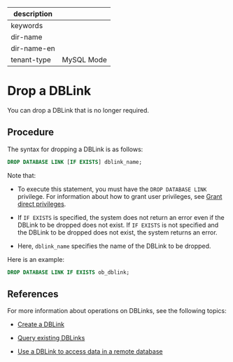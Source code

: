 | description ||
|---|---|
| keywords ||
| dir-name ||
| dir-name-en ||
| tenant-type | MySQL Mode |

# Drop a DBLink

You can drop a DBLink that is no longer required.

## Procedure

The syntax for dropping a DBLink is as follows:

```sql
DROP DATABASE LINK [IF EXISTS] dblink_name;
```

Note that:

* To execute this statement, you must have the `DROP DATABASE LINK` privilege. For information about how to grant user privileges, see [Grant direct privileges](../../../../600.manage/500.security-and-permissions/300.access-control/200.user-and-permission/200.permission-of-mysql-mode/200.authority-of-mysql-mode.md).

* If `IF EXISTS` is specified, the system does not return an error even if the DBLink to be dropped does not exist. If `IF EXISTS` is not specified and the DBLink to be dropped does not exist, the system returns an error.

* Here, `dblink_name` specifies the name of the DBLink to be dropped.

Here is an example:

```sql
DROP DATABASE LINK IF EXISTS ob_dblink;
```

## References

For more information about operations on DBLinks, see the following topics:

* [Create a DBLink](../900.manage-dblink-of-mysql-mode/100.create-a-dblink-of-mysql-mode.md)

* [Query existing DBLinks](../900.manage-dblink-of-mysql-mode/200.view-a-dblink-of-mysql-mode.md)

* [Use a DBLink to access data in a remote database](../900.manage-dblink-of-mysql-mode/300.access-a-remote-database-by-ablink-of-mysql-mode.md)
